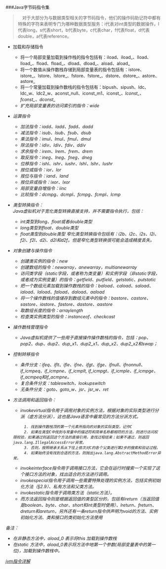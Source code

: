 ###Java字节码指令集
> 　对于大部分为与数据类型相关的字节码指令，他们的操作码助记符中都有特殊的字符来表明专门为哪种数据类型服务：i代表对int类型的数据操作，l代表long，s代表short，b代表byte，c代表char，f代表float，d代表double，a代表reference。

* 加载和存储指令
    * 将一个局部变量加载到操作栈的指令包括有：iload、iload_<n>、lload、lload_<n>、fload、fload_<n>、dload、dload_<n>、aload、aload_<n>
    * 将一个数值从操作数栈存储到局部变量表的指令包括有：istore、istore_<n>、lstore、lstore_<n>、fstore、fstore_<n>、dstore、dstore_<n>、astore、astore_<n>
    * 将一个常量加载到操作数栈的指令包括有：bipush、sipush、ldc、ldc_w、ldc2_w、aconst_null、iconst_m1、iconst_<i>、lconst_<l>、fconst_<f>、dconst_<d>
    * 扩充局部变量表的访问索引的指令：wide
    
* 运算指令
    * 加法指令：iadd、ladd、fadd、dadd
    * 减法指令：isub、lsub、fsub、dsub
    * 乘法指令：imul、lmul、fmul、dmul
    * 除法指令：idiv、ldiv、fdiv、ddiv
    * 求余指令：irem、lrem、frem、drem
    * 取反指令：ineg、lneg、fneg、dneg
    * 位移指令：ishl、ishr、iushr、lshl、lshr、lushr
    * 按位或指令：ior、lor
    * 按位与指令：iand、land
    * 按位异或指令：ixor、lxor
    * 局部变量自增指令：iinc
    * 比较指令：dcmpg、dcmpl、fcmpg、fcmpl、lcmp
  
*  类型转换指令：  
   Java虚拟机对于宽化类型转换直接支持，并不需要指令执行，包括：
    * int类型到long、float或者double类型
    * long类型到float、double类型
    * float类型到double类型
   窄化类型转换指令包括有：i2b、i2c、i2s、l2i、f2i、f2l、d2i、d2l和d2f。但是窄化类型转换很可能会造成精度丢失。
   
* 对象创建与操作指令
    * 创建类实例的指令：new
    * 创建数组的指令：newarray，anewarray，multianewarray
    * 访问类字段（static字段，或者称为类变量）和实例字段（非static字段，或者成为实例变量）的指令：getfield、putfield、getstatic、putstatic
    * 把一个数组元素加载到操作数栈的指令：baload、caload、saload、iaload、laload、faload、daload、aaload
    * 将一个操作数栈的值储存到数组元素中的指令：bastore、castore、sastore、iastore、fastore、dastore、aastore
    * 取数组长度的指令：arraylength
    * 检查类实例类型的指令：instanceof、checkcast   
   
*  操作数栈管理指令
    * Java虚拟机提供了一些用于直接操作操作数栈的指令，包括：pop、pop2、dup、dup2、dup_x1、dup2_x1、dup_x2、dup2_x2和swap；   
    
*  控制转移指令
    * 条件分支：ifeq、iflt、ifle、ifne、ifgt、ifge、ifnull、ifnonnull、if_icmpeq、if_icmpne、if_icmplt, if_icmpgt、if_icmple、if_icmpge、if_acmpeq和if_acmpne。
    * 复合条件分支：tableswitch、lookupswitch
    * 无条件分支：goto、goto_w、jsr、jsr_w、ret
  
*   方法调用和返回指令：
    * invokevirtual指令用于调用对象的实例方法，根据对象的实际类型进行分派（虚方法分派），这也是Java语言中最常见的方法分派方式。  
    ```
         1. 找到操作数栈顶的第一个元素所指向的对象的实际类型，记作C  
         2. 如果在类型C中找到与常量中的描述符和简单名称都相符的方法，则进行访问权限校验，如果通过则返回这个方法的直接引用，查找过程结束；如果不通过，则返回java.lang.IllegalAccessError异常。  
         3. 否则，按照继承关系从下往上依次对C的各个父类进行第2步的搜索和验证过程。  
         4. 如果始终没有找到合适的方法，则抛出java.lang.AbstractMethodError异常。 

    ```
        
    * invokeinterface指令用于调用接口方法，它会在运行时搜索一个实现了这个接口方法的对象，找出适合的方法进行调用。
    * invokespecial指令用于调用一些需要特殊处理的实例方法，包括实例初始化方法（§2.9）、私有方法和父类方法。
    * invokestatic指令用于调用类方法（static方法）。
    * 而方法返回指令则是根据返回值的类型区分的，包括有ireturn（当返回值是boolean、byte、char、short和int类型时使用）、lreturn、freturn、dreturn和areturn，另外还有一条return指令供声明为void的方法、实例初始化方法、类和接口的类初始化方法使用
   
    
 备注：   
 * 在非静态方法中，aload_0 表示将this 加载到操作数栈   
 * 在static 方法中，aload_0表示将方法中地第一个参数(局部变量表中的第一位)，加载到操作数栈中。   
 
 
 
 [jvm指令详解](https://blog.csdn.net/lz710117239/article/details/79808142)